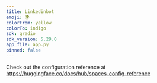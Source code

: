```yaml
---
title: Linkedinbot
emoji: 🌍
colorFrom: yellow
colorTo: indigo
sdk: gradio
sdk_version: 5.29.0
app_file: app.py
pinned: false
---
```


Check out the configuration reference at https://huggingface.co/docs/hub/spaces-config-reference
